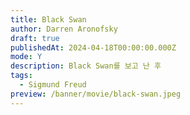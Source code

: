 ```yaml
---
title: Black Swan
author: Darren Aronofsky
draft: true
publishedAt: 2024-04-18T00:00:00.000Z
mode: Y
description: Black Swan를 보고 난 후
tags:
  - Sigmund Freud
preview: /banner/movie/black-swan.jpeg
---
```

